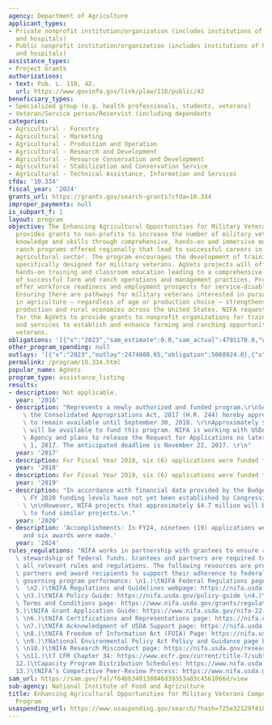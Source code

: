 ```yaml
---
agency: Department of Agriculture
applicant_types:
- Private nonprofit institution/organization (includes institutions of higher education
  and hospitals)
- Public nonprofit institution/organization (includes institutions of higher education
  and hospitals)
assistance_types:
- Project Grants
authorizations:
- text: Pub. L. 118, 42.
  url: https://www.govinfo.gov/link/plaw/118/public/42
beneficiary_types:
- Specialized group (e.g. health professionals, students, veterans)
- Veteran/Service person/Reservist (including dependents
categories:
- Agricultural - Forestry
- Agricultural - Marketing
- Agricultural - Production and Operation
- Agricultural - Research and Development
- Agricultural - Resource Conservation and Development
- Agricultural - Stabilization and Conservation Service
- Agricultural - Technical Assistance, Information and Services
cfda: '10.334'
fiscal_year: '2024'
grants_url: https://grants.gov/search-grants?cfda=10.334
improper_payments: null
is_subpart_f: 1
layout: program
objective: The Enhancing Agricultural Opportunities for Military Veterans Program
  provides grants to non-profits to increase the number of military veterans gaining
  knowledge and skills through comprehensive, hands-on and immersive model farm and
  ranch programs offered regionally that lead to successful careers in the food and
  agricultural sector. The program encourages the development of training opportunities
  specifically designed for military veterans. AgVets projects will offer onsite,
  hands-on training and classroom education leading to a comprehensive understanding
  of successful farm and ranch operations and management practices. Projects may also
  offer workforce readiness and employment prospects for service-disabled veterans.
  Ensuring there are pathways for military veterans interested in pursuing careers
  in agriculture — regardless of age or production choice — strengthens agricultural
  production and rural economies across the United States. NIFA requests applications
  for the AgVets to provide grants to nonprofit organizations for training programs
  and services to establish and enhance farming and ranching opportunities for military
  veterans.
obligations: '[{"x":"2023","sam_estimate":0.0,"sam_actual":4791170.0,"usa_spending_actual":4999245.9},{"x":"2024","sam_estimate":0.0,"sam_actual":2864576.0,"usa_spending_actual":4169421.18},{"x":"2025","sam_estimate":0.0,"sam_actual":2864576.0,"usa_spending_actual":-300955.88}]'
other_program_spending: null
outlays: '[{"x":"2023","outlay":2474808.65,"obligation":5068924.0},{"x":"2024","outlay":1602309.49,"obligation":4880979.0},{"x":"2025","outlay":0.0,"obligation":0.0}]'
permalink: /program/10.334.html
popular_name: AgVets
program_type: assistance_listing
results:
- description: Not applicable.
  year: '2016'
- description: "Represents a newly authorized and funded program.\r\nSection 760 of\
    \ the Consolidated Appropriations Act, 2017 (H.R. 244) hereby appropriated $5,000,000,\
    \ to remain available until September 30, 2018. \r\nApproximately $4.8 million\
    \ will be available to fund this program. NIFA is working with USDA’s Farm Service\
    \ Agency and plans to release the Request for Applications no later than October\
    \ 1, 2017. The anticipated deadline is November 22, 2017. \r\n"
  year: '2017'
- description: For Fiscal Year 2018, six (6) applications were funded totaling $4,796,400.
  year: '2018'
- description: For Fiscal Year 2019, six (6) applications were funded totaling $4,776,556.
  year: '2019'
- description: "In accordance with financial data provided by the Budget Office, the\
    \ FY 2020 funding levels have not yet been established by Congressional Appropriations.\
    \ \n\nHowever, NIFA projects that approximately $4.7 million will be available\
    \ to fund similar projects.\n."
  year: '2020'
- description: 'Accomplishments: In FY24, nineteen (19) applications were received,
    and six awards were made.'
  year: '2024'
rules_regulations: "NIFA works in partnership with grantees to ensure responsible\
  \ stewardship of federal funds. Grantees and partners are required to comply with\
  \ all relevant rules and regulations. The following resources are provided to NIFA’s\
  \ partners and award recipients to support their adherence to federal regulations\
  \ governing program performance: \n1.)\tNIFA Federal Regulations page: https://nifa.usda.gov/federal-regulations\
  \  \n2.)\tNIFA Regulations and Guidelines webpage: https://nifa.usda.gov/regulations-and-guidelines\
  \ \n3.)\tNIFA Policy Guide: https://nifa.usda.gov/policy-guide \n4.)\tNIFA Award\
  \ Terms and Conditions page: https://www.nifa.usda.gov/grants/regulations-and-guidelines/terms-conditions\n\
  5.)\tNIFA Grant Application Guide: https://www.nifa.usda.gov/nifa-22-001-nifa-grants-application-guide\
  \ \n6.)\tNIFA Certifications and Representations page: https://nifa.usda.gov/certifications-and-representations\
  \ \n7.)\tNIFA Acknowledgment of USDA Support page: https://nifa.usda.gov/acknowledgment-usda-support-nifa\
  \ \n8.)\tNIFA Freedom of Information Act (FOIA) Page: https://nifa.usda.gov/foia\
  \ \n9.)\tNational Environmental Policy Act Policy and Guidance page https://nifa.usda.gov/nepa-policy-and-guidance\
  \ \n10.)\tNIFA Research Misconduct page: https://nifa.usda.gov/research-misconduct\
  \ \n11.)\t7 CFR Chapter 34: https://www.ecfr.gov/current/title-7/subtitle-B/chapter-XXXIV\n\
  12.)\tCapacity Program Distribution Schedules: https://www.nifa.usda.gov/capacity-program-distribution-schedules\n\
  13.)\tNIFA’s Competitive Peer-Review Process: https://www.nifa.usda.gov/nifa-peer-review-process-competitive-grant-applications"
sam_url: https://sam.gov/fal/f64bb340138846d39353a03c4561066d/view
sub-agency: National Institute of Food and Agriculture
title: Enhancing Agricultural Opportunities for Military Veterans Competitive Grants
  Program
usaspending_url: https://www.usaspending.gov/search/?hash=725e32129f4188a535ba610155e19638
---
```

